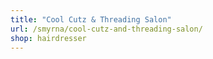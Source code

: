 ```yaml
---
title: "Cool Cutz & Threading Salon"
url: /smyrna/cool-cutz-and-threading-salon/
shop: hairdresser
---
```

